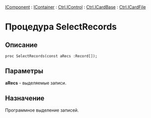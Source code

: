 ﻿---
Link: .Ctrl.ICardFile.@SelectRecords
---

[IComponent](topic:Com.Custom.ComClasses.IComponent.Default) :
[IContainer](topic:Com.Custom.ComClasses.IContainer.Default) :
[Ctrl.IControl](topic:Com.Custom.ComClasses.Ctrl.IControl.Default) :
[Ctrl.ICardBase](topic:Com.Custom.ComClasses.Ctrl.ICardBase.Default) :
[Ctrl.ICardFile](Default)

# Процедура SelectRecords

## Описание

    proc SelectRecords(const aRecs :Record[]);

## Параметры

**aRecs** - выделяемые записи.

## Назначение

Программное выделение записей.